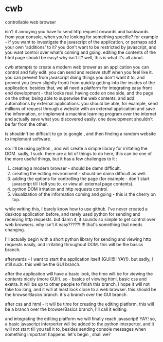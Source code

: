 # cwb
controllable web browser

isn't it annoying you have to send http request onwards and backwards from your console, when you're looking for something specific?
for example - if you want to investigate the javascript of the application, or perhaps add your own 'additions' to it?
you don't want to be restricted by javascript, and you want control over what's coming and going.
editing the contents of the html page should be easy! why isn't it? well, this is what it's all about.

cwb attempts to create a modern web brower as an application you can control and fully edit.
you can send and recieve stuff when you feel like it. you can prevent from javascript doing things you don't want it to, and prevent you (even slightly from) from quickly getting into the insides of the application.
besides that, we all need a platform for integrating easy front end development - that looks real.
having code on one side, and the page on the other, being able to superwise the web contents, and add automations by
external applications. you should be able, for example, send millions of request through a website with an external application and save the information, or implement a machine learning program over the internet and actually save what you discovered easily.
one development shouldn't be far from the other.

is shouldn't be difficult to go to google , and then finding a random website to implement software.

so:
I'll be using python , and will create a simple library for irritating the DOM.
sadly, I suck. there are a lot of things to do here, this can be one of the more useful things, but it has a few challenges to it :

1) creating a modern browser - should be damn difficult.
2) creating the editing environment - should be damn difficult as well.
3) adding the options for controlling the page (for example - don't start javascript till I tell you to, or view all external page contents).
4) python DOM irritation and http requests control.
5) visualization of the information coming and going - this is the cherry on top.

while writing this, I barely know how to use github.
I've never created a desktop application before, and rarely used python for sending and receiving http requests.
but damn it, it sounds so simple to get control over web browsers. why isn't it easy?????!!!!!
that's something that needs changing.

I'll actually begin with a short python library for sending and viewing http requests easily, and irritating throughout DOM.
this will be the basics branch.

afterwards - I want to start the application itself (GUI!!!!! YAY!). but sadly, I still suck.
this well be the GUI branch.

after the application will have a basic look, the time will be for viewing the contents nicely (more GUI!).
so - basics of viewing html, basic css and exetra.
It will be up to other people to finish this branch, I hope it will not take too long, and it will
at least look close to a web browser.
this should be the browserBasics branch. it's a branch over the GUI branch.

after css and html - it will be time for creating the editing platform.
this will be a branch over the browserBasics branch, I'll call it editing.

and integrating the editing platform we will finally reach javascript!
YAY! 
so, a basic javascript interperter will be added to the python interperter,
and it will not start till you tell it to, besides sending console messages when something important happens.
let's begin , shall we?
